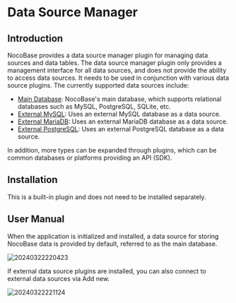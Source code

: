 # Data Source Manager

<PluginInfo name="data-source-manager"></PluginInfo>

## Introduction

NocoBase provides a data source manager plugin for managing data sources and data tables. The data source manager plugin only provides a management interface for all data sources, and does not provide the ability to access data sources. It needs to be used in conjunction with various data source plugins. The currently supported data sources include:

- [Main Database](/handbook/data-source-main): NocoBase's main database, which supports relational databases such as MySQL, PostgreSQL, SQLite, etc.
- [External MySQL](/handbook/data-source-mysql): Uses an external MySQL database as a data source.
- [External MariaDB](/handbook/data-source-mariadb): Uses an external MariaDB database as a data source.
- [External PostgreSQL](/handbook/data-source-postgres): Uses an external PostgreSQL database as a data source.

In addition, more types can be expanded through plugins, which can be common databases or platforms providing an API (SDK).

## Installation

This is a built-in plugin and does not need to be installed separately.

## User Manual

When the application is initialized and installed, a data source for storing NocoBase data is provided by default, referred to as the main database.

![20240322220423](https://static-docs.nocobase.com/20240322220423.png)

If external data source plugins are installed, you can also connect to external data sources via Add new.

![20240322221124](https://static-docs.nocobase.com/20240322221124.png)